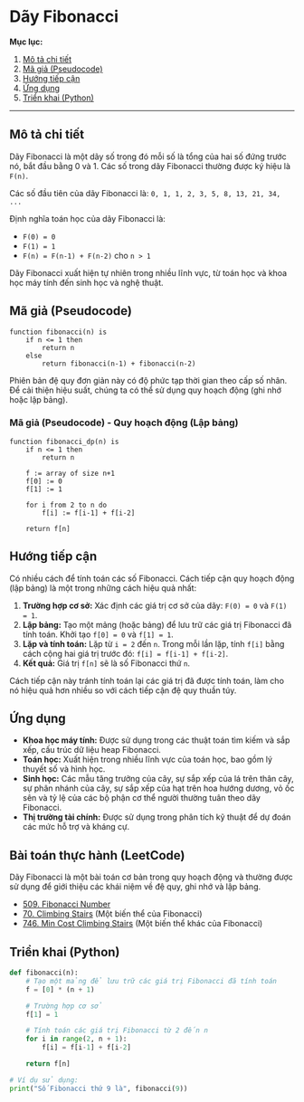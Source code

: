
# Dãy Fibonacci

**Mục lục:**

1.  [Mô tả chi tiết](#mô-tả-chi-tiết)
2.  [Mã giả (Pseudocode)](#mã-giả-pseudocode)
3.  [Hướng tiếp cận](#hướng-tiếp-cận)
4.  [Ứng dụng](#ứng-dụng)
5.  [Triển khai (Python)](#triển-khai-python)

---

## Mô tả chi tiết

Dãy Fibonacci là một dãy số trong đó mỗi số là tổng của hai số đứng trước nó, bắt đầu bằng 0 và 1. Các số trong dãy Fibonacci thường được ký hiệu là `F(n)`.

Các số đầu tiên của dãy Fibonacci là:
`0, 1, 1, 2, 3, 5, 8, 13, 21, 34, ...`

Định nghĩa toán học của dãy Fibonacci là:

*   `F(0) = 0`
*   `F(1) = 1`
*   `F(n) = F(n-1) + F(n-2)` cho `n > 1`

Dãy Fibonacci xuất hiện tự nhiên trong nhiều lĩnh vực, từ toán học và khoa học máy tính đến sinh học và nghệ thuật.

## Mã giả (Pseudocode)

```
function fibonacci(n) is
    if n <= 1 then
        return n
    else
        return fibonacci(n-1) + fibonacci(n-2)
```

Phiên bản đệ quy đơn giản này có độ phức tạp thời gian theo cấp số nhân. Để cải thiện hiệu suất, chúng ta có thể sử dụng quy hoạch động (ghi nhớ hoặc lập bảng).

### Mã giả (Pseudocode) - Quy hoạch động (Lập bảng)

```
function fibonacci_dp(n) is
    if n <= 1 then
        return n
    
    f := array of size n+1
    f[0] := 0
    f[1] := 1

    for i from 2 to n do
        f[i] := f[i-1] + f[i-2]

    return f[n]
```

## Hướng tiếp cận

Có nhiều cách để tính toán các số Fibonacci. Cách tiếp cận quy hoạch động (lập bảng) là một trong những cách hiệu quả nhất:

1.  **Trường hợp cơ sở:** Xác định các giá trị cơ sở của dãy: `F(0) = 0` và `F(1) = 1`.
2.  **Lập bảng:** Tạo một mảng (hoặc bảng) để lưu trữ các giá trị Fibonacci đã tính toán. Khởi tạo `f[0] = 0` và `f[1] = 1`.
3.  **Lặp và tính toán:** Lặp từ `i = 2` đến `n`. Trong mỗi lần lặp, tính `f[i]` bằng cách cộng hai giá trị trước đó: `f[i] = f[i-1] + f[i-2]`.
4.  **Kết quả:** Giá trị `f[n]` sẽ là số Fibonacci thứ `n`.

Cách tiếp cận này tránh tính toán lại các giá trị đã được tính toán, làm cho nó hiệu quả hơn nhiều so với cách tiếp cận đệ quy thuần túy.

## Ứng dụng

*   **Khoa học máy tính:** Được sử dụng trong các thuật toán tìm kiếm và sắp xếp, cấu trúc dữ liệu heap Fibonacci.
*   **Toán học:** Xuất hiện trong nhiều lĩnh vực của toán học, bao gồm lý thuyết số và hình học.
*   **Sinh học:** Các mẫu tăng trưởng của cây, sự sắp xếp của lá trên thân cây, sự phân nhánh của cây, sự sắp xếp của hạt trên hoa hướng dương, vỏ ốc sên và tỷ lệ của các bộ phận cơ thể người thường tuân theo dãy Fibonacci.
*   **Thị trường tài chính:** Được sử dụng trong phân tích kỹ thuật để dự đoán các mức hỗ trợ và kháng cự.

## Bài toán thực hành (LeetCode)

Dãy Fibonacci là một bài toán cơ bản trong quy hoạch động và thường được sử dụng để giới thiệu các khái niệm về đệ quy, ghi nhớ và lập bảng.

*   [509. Fibonacci Number](https://leetcode.com/problems/fibonacci-number/)
*   [70. Climbing Stairs](https://leetcode.com/problems/climbing-stairs/) (Một biến thể của Fibonacci)
*   [746. Min Cost Climbing Stairs](https://leetcode.com/problems/min-cost-climbing-stairs/) (Một biến thể khác của Fibonacci)

## Triển khai (Python)

```python
def fibonacci(n):
    # Tạo một mảng để lưu trữ các giá trị Fibonacci đã tính toán
    f = [0] * (n + 1)

    # Trường hợp cơ sở
    f[1] = 1

    # Tính toán các giá trị Fibonacci từ 2 đến n
    for i in range(2, n + 1):
        f[i] = f[i-1] + f[i-2]

    return f[n]

# Ví dụ sử dụng:
print("Số Fibonacci thứ 9 là", fibonacci(9))
```
